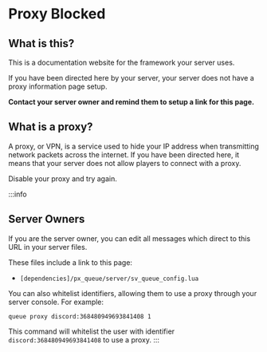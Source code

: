 # Proxy Blocked

## What is this?

This is a documentation website for the framework your server uses. 

If you have been directed here by your server, your server does not have a proxy information page setup. 

**Contact your server owner and remind them to setup a link for this page.**

## What is a proxy?

A proxy, or VPN, is a service used to hide your IP address when transmitting network packets across the internet. If you have been directed here, it means that your server does not allow players to connect with a proxy.

Disable your proxy and try again.

:::info
## Server Owners

If you are the server owner, you can edit all messages which direct to this URL in your server files.

These files include a link to this page:
* `[dependencies]/px_queue/server/sv_queue_config.lua`

You can also whitelist identifiers, allowing them to use a proxy through your server console. For example:

`queue proxy discord:368480949693841408 1`

This command will whitelist the user with identifier `discord:368480949693841408` to use a proxy.
:::
